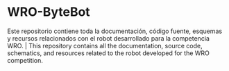 # WRO-ByteBot
Este repositorio contiene toda la documentación, código fuente, esquemas y recursos relacionados con el robot desarrollado para la competencia WRO. | This repository contains all the documentation, source code, schematics, and resources related to the robot developed for the WRO competition.
